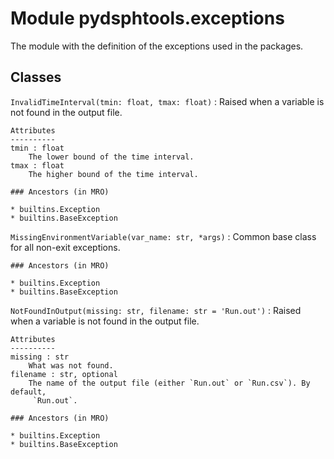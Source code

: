 Module pydsphtools.exceptions
=============================
The module with the definition of the exceptions used in the packages.

Classes
-------

`InvalidTimeInterval(tmin: float, tmax: float)`
:   Raised when a variable is not found in the output file.
    
    Attributes
    ----------
    tmin : float
        The lower bound of the time interval.
    tmax : float
        The higher bound of the time interval.

    ### Ancestors (in MRO)

    * builtins.Exception
    * builtins.BaseException

`MissingEnvironmentVariable(var_name: str, *args)`
:   Common base class for all non-exit exceptions.

    ### Ancestors (in MRO)

    * builtins.Exception
    * builtins.BaseException

`NotFoundInOutput(missing: str, filename: str = 'Run.out')`
:   Raised when a variable is not found in the output file.
    
    Attributes
    ----------
    missing : str
        What was not found.
    filename : str, optional
        The name of the output file (either `Run.out` or `Run.csv`). By default,
         `Run.out`.

    ### Ancestors (in MRO)

    * builtins.Exception
    * builtins.BaseException